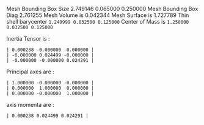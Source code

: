 

Mesh Bounding Box Size 2.749146 0.065000 0.250000
Mesh Bounding Box Diag 2.761255 
Mesh Volume is 0.042344
Mesh Surface is 1.727789
Thin shell barycenter `1.249999 0.032500 0.125000`
Center of Mass is `1.250000 0.032500 0.125000`

Inertia Tensor is :
```
| 0.000238 -0.000000 -0.000000 |
| -0.000000 0.024499 -0.000000 |
| -0.000000 -0.000000 0.024291 |
```

Principal axes are :
```
| 1.000000 -0.000000 -0.000000 |
| 0.000000  1.000000  0.000000 |
| 0.000000 -0.000000  1.000000 |
```

axis momenta are :
```
| 0.000238 0.024499 0.024291 |
```
